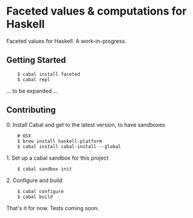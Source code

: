 Faceted values & computations for Haskell
==============

Faceted values for Haskell. A work-in-progress.

Getting Started
---------------

```
    $ cabal install faceted
    $ cabal repl
```

... to be expanded ...


Contributing
------------

0\. Install Cabal and get to the latest version, to have sandboxes

```
    # OSX
    $ brew install haskell-platform
    $ cabal install cabal-install --global
```

1\. Set up a cabal sandbox for this project

```
    $ cabal sandbox init
```

2\. Configure and build

```
    $ cabal configure
    $ cabal build
```

That's it for now. Tests coming soon.
